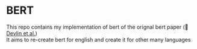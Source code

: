 # BERT

This repo contains my implementation of bert of the orignal bert paper (:link: [Devlin et al.](https://arxiv.org/pdf/1810.04805.pdf))\
It aims to re-create bert for english and create it for other many languages